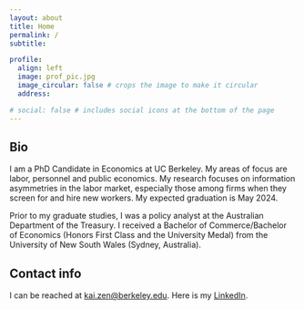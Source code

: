 ```yaml
---
layout: about
title: Home
permalink: /
subtitle: 

profile:
  align: left
  image: prof_pic.jpg
  image_circular: false # crops the image to make it circular
  address: 

# social: false # includes social icons at the bottom of the page
---
```


## Bio
I am a PhD Candidate in Economics at UC Berkeley. My areas of focus are labor, personnel and public economics. My research focuses on information asymmetries in the labor market, especially those among firms when they screen for and hire new workers. My expected graduation is May 2024.

Prior to my graduate studies, I was a policy analyst at the Australian Department of the Treasury. I received a Bachelor of Commerce/Bachelor of Economics (Honors First Class and the University Medal) from the University of New South Wales (Sydney, Australia). 

## Contact info
I can be reached at [kai.zen@berkeley.edu](mailto:kai.zen@berkeley.edu). Here is my [LinkedIn](https://www.linkedin.com/in/kai-zen-48a5221b7).